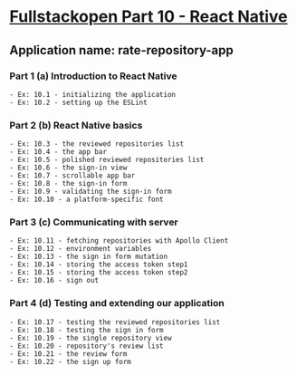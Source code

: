 # [Fullstackopen Part 10 - React Native](https://fullstackopen.com/en/part10)

## Application name: **rate-repository-app**

### Part 1 (a) Introduction to React Native

    - Ex: 10.1 - initializing the application
    - Ex: 10.2 - setting up the ESLint

### Part 2 (b) React Native basics

    - Ex: 10.3 - the reviewed repositories list
    - Ex: 10.4 - the app bar
    - Ex: 10.5 - polished reviewed repositories list
    - Ex: 10.6 - the sign-in view
    - Ex: 10.7 - scrollable app bar
    - Ex: 10.8 - the sign-in form
    - Ex: 10.9 - validating the sign-in form
    - Ex: 10.10 - a platform-specific font

### Part 3 (c) Communicating with server

    - Ex: 10.11 - fetching repositories with Apollo Client
    - Ex: 10.12 - environment variables
    - Ex: 10.13 - the sign in form mutation
    - Ex: 10.14 - storing the access token step1
    - Ex: 10.15 - storing the access token step2
    - Ex: 10.16 - sign out

### Part 4 (d) Testing and extending our application

    - Ex: 10.17 - testing the reviewed repositories list
    - Ex: 10.18 - testing the sign in form
    - Ex: 10.19 - the single repository view
    - Ex: 10.20 - repository's review list
    - Ex: 10.21 - the review form
    - Ex: 10.22 - the sign up form
